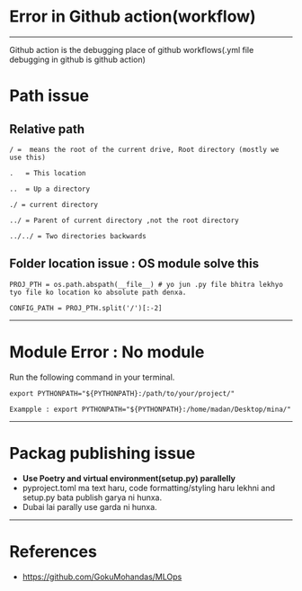 # Error in Github action(workflow)
--------------------------------------
Github action is the debugging place of  github workflows(.yml file debugging in github is github action)

# Path issue
## Relative path

```
/ =  means the root of the current drive, Root directory (mostly we use this)

.   = This location

..  = Up a directory

./ = current directory

../ = Parent of current directory ,not the root directory

../../ = Two directories backwards

```
## Folder location issue : OS module solve this

```
PROJ_PTH = os.path.abspath(__file__) # yo jun .py file bhitra lekhyo tyo file ko location ko absolute path denxa.

CONFIG_PATH = PROJ_PTH.split('/')[:-2]

```
------------------
# Module Error : No module

Run the following command in your terminal.
```
export PYTHONPATH="${PYTHONPATH}:/path/to/your/project/"

Exampple : export PYTHONPATH="${PYTHONPATH}:/home/madan/Desktop/mina/"
```
------------------------
# Packag publishing issue  

* **Use Poetry and virtual environment(setup.py) parallelly**
* pyproject.toml ma text haru, code formatting/styling haru lekhni and setup.py bata publish garya ni hunxa.
* Dubai lai parally use garda ni hunxa.
----------------------

# References

* https://github.com/GokuMohandas/MLOps
